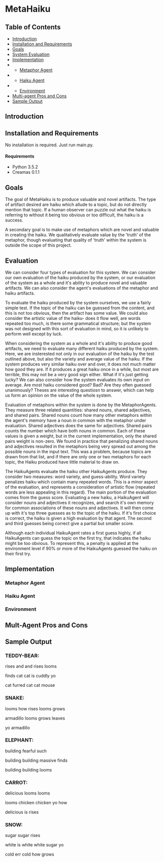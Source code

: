 # MetaHaiku

## Table of Contents

* [Introduction](#intro)
* [Installation and Requirements](#install)
* [Goals](#goals)
* [System Evaluation](#syseval)
* [Implementation](#implement)
* * [Metaphor Agent](#metaphoragent)
* * [Haiku Agent](#haikuagent)
* * [Environment](#environment)
* [Multi-agent Pros and Cons](#multi)
* [Sample Output](#samples)


## Introduction <a name="intro"></a>

## Installation and Requirements <a name="install"></a>

No installation is required.  Just run main.py.

#### Requirements

* Python 3.5.2
* Creamas 0.1.1

## Goals <a name="goals"></a>

The goal of MetaHaiku is to produce valuable and novel artifacts.  The type of artifact desired are haiku which allude
to a topic, but do not directly mention that topic.  If a human observer can puzzle out what the haiku is referring to
without it being too obvious or too difficult, the haiku is a success.

A secondary goal is to make use of metaphors which are novel and valuable in creating the haiku.  We qualitatively
evaluate value by the 'truth' of the metaphor, though evaluating that quality of 'truth' within the system is outside the scope of
this project.

## Evaluation <a name="syseval"></a>

We can consider four types of evaluation for this system.  We can consider our own evaluation of the haiku produced by
the system, or our evaluation of the system as a whole and it's ability to produce novel and valuable artifacts.  We
can also consider the agent's evaluations of the metaphor and haiku artifacts.

To evaluate the haiku produced by the system ourselves, we use a fairly simple test.  If the topic of the haiku can be
guessed from the content, and this is not too obvious, then the artifact has some value.  We could also consider the artistic
value of the haiku- does it flow well, are words repeated too much, is there some grammatical structure; but the system
was not designed with this sort of evaluation in mind, so it is unlikely to perform well except by luck.

When considering the system as a whole and it's ability to produce good artifacts, we need to evaluate many different haiku
produced by the system.  Here, we are insterested not only in our evaluation of the haiku by the test outlined above,
but also the variety and average value of the haiku.  If the system produces very similar haiku over and over, it does not
much matter how good they are.  If it produces a great haiku once in a while, but most are terrible, this may not be a very
good sign either.  What if it's just getting lucky?  We can also consider how the system evaluates its own input on average.
Are most haiku considered good?  Bad?  Are they often guessed unanimously?  Theses are interesting questiosn to answer, which
can help us form an opinion on the value of the whole system.

Evaluation of metaphors within the system is done by the MetaphorAgents.  They measure three related quantities: shared nouns,
shared adjectives, and shared pairs.  Shared nouns count how many other metaphors within the agent's memory have a noun in
common with the metaphor under evaluation.  Shared adjectives does the same for adjectives.  Shared pairs counts the number
which have both nouns in common.  Each of these values is given a weight, but in the current implementation, only the shared
pairs weight is non-zero.  We found in practice that penalizing shared nouns and adjectives resulted in the metaphors being
very spread out among the possible nouns in the input text.  This was a problem, because topics are drawn from that list,
and if there are only one or two metaphors for each topic, the Haiku produced have little material to draw on.

The HaikuAgents evaluate the haiku other HaikuAgents produce.  They consider two measures: word variety, and guess-ability.
Word variety penalizes haiku which contain many repeated words.  This is a minor aspect of the evaluation, and represents
a consideration of artistic flow (repeated words are less appealing in this regard).  The main portion of the evaluation
comes from the guess score.  Evaluating a new haiku, a HaikuAgent will consider nouns and adjectives it recognizes, and
search it's own memory for common associations of these nouns and adjectives.  It will then come up with it's top three
guesses as to the topic of the haiku.  If it's first choice is correct, the haiku is given a high evaluation by that agent.
The second and third guesses being correct give a partial but smaller score.

Although each individual HaikuAgent rates a first guess highly, if all HaikuAgents can guess the topic on the first try,
that indicates the haiku might be too obvious.  To represent this, a penalty is applied at the environment level if 90% or
more of the HaikuAgents guessed the haiku on their first try.

## Implementation <a name="implement"></a>

### Metaphor Agent <a name="metaphoragent"></a>

### Haiku Agent <a name="haikuagent"></a>

### Environment <a name="environment"></a>

## Mult-Agent Pros and Cons <a name="multi"></a>

## Sample Output <a name="samples"></a>

### TEDDY-BEAR:

rises and and rises looms

finds cat cat is cuddly yo

cat furred cat cat mouse


### SNAKE:

looms how rises looms grows

armadillo looms grows leaves

yo armadillo


### ELEPHANT:

building fearful such

building building massive finds

building building looms


### CARROT:

delicious looms looms

looms chicken chicken yo how

delicious is rises


### SNOW:

sugar sugar rises

white is white white sugar yo

cold err cold how grows
